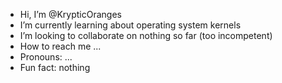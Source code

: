 -  Hi, I’m @KrypticOranges
-  I’m currently learning about operating system kernels
-  I’m looking to collaborate on nothing so far (too incompetent)
-  How to reach me ...
-  Pronouns: ...
-  Fun fact: nothing

<!---
KrypticOranges/KrypticOranges is a ✨ special ✨ repository because its `README.md` (this file) appears on your GitHub profile.
You can click the Preview link to take a look at your changes.
--->
